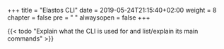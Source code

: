 +++
title = "Elastos CLI"
date = 2019-05-24T21:15:40+02:00
weight = 8
chapter = false
pre = "<i class='fa ela-page'></i> "
alwaysopen = false
+++

{{< todo "Explain what the CLI is used for and list/explain its main commands" >}}